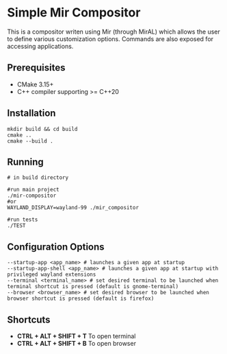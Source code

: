 # Simple Mir Compositor

This is a compositor writen using Mir (through MirAL) which allows the user to define various
customization options. Commands are also exposed for accessing applications.

## Prerequisites

- CMake 3.15+
- C++ compiler supporting >= C++20

## Installation

```shell
mkdir build && cd build
cmake ..
cmake --build .
```

## Running

```shell
# in build directory

#run main project
./mir-compositor
#or
WAYLAND_DISPLAY=wayland-99 ./mir_compositor

#run tests
./TEST
```

## Configuration Options

```shell
--startup-app <app_name> # launches a given app at startup
--startup-app-shell <app_name> # launches a given app at startup with privileged wayland extensions
--terminal <terminal_name> # set desired terminal to be launched when terminal shortcut is pressed (default is gnome-terminal)
--browser <browser_name> # set desired browser to be launched when browser shortcut is pressed (default is firefox)
```

## Shortcuts

- **CTRL + ALT + SHIFT + T** To open terminal
- **CTRL + ALT + SHIFT + B** To open browser
